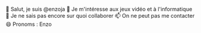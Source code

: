 👋 Salut, je suis @enzoja
👀 Je m'intéresse aux jeux vidéo et à l'informatique
💞️ Je ne sais pas encore sur quoi collaborer
📫 On ne peut pas me contacter
😄 Pronoms : Enzo
<!--- enzoja/enzoja est un dépôt ✨ spécial ✨ parce que son `README.md` (ce fichier) apparaît sur votre profil GitHub. Vous pouvez cliquer sur le lien Preview pour voir vos modifications. --->

